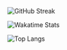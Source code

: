 ![GitHub Streak](https://github-readme-streak-stats.herokuapp.com/?user=Christopher-L-Massie&theme=dark)

![Wakatime Stats](https://github-readme-stats.vercel.app/api/wakatime?username=@ChristopherLMassie&theme=dark)

![Top Langs](https://github-readme-stats.vercel.app/api/top-langs/?username=Christopher-L-Massie&theme=dark)








<!--
**Christopher-L-Massie/Christopher-L-Massie** is a ✨ _special_ ✨ repository because its `README.md` (this file) appears on your GitHub profile.

Here are some ideas to get you started:

- 🔭 I’m currently working on ...
- 🌱 I’m currently learning ...
- 👯 I’m looking to collaborate on ...
- 🤔 I’m looking for help with ...
- 💬 Ask me about ...
- 📫 How to reach me: ...
- 😄 Pronouns: ...
- ⚡ Fun fact: ...
-->
